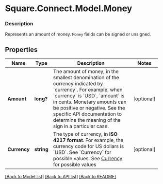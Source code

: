 # Square.Connect.Model.Money

### Description

Represents an amount of money. `Money` fields can be signed or unsigned.

## Properties

Name | Type | Description | Notes
------------ | ------------- | ------------- | -------------
**Amount** | **long?** | The amount of money, in the smallest denomination of the currency indicated by &#x60;currency&#x60;. For example, when &#x60;currency&#x60; is &#x60;USD&#x60;, &#x60;amount&#x60; is in cents. Monetary amounts can be positive or negative. See the specific API documentation to determine the meaning of the sign in a particular case. | [optional] 
**Currency** | **string** | The type of currency, in __ISO 4217 format__. For example, the currency code for US dollars is &#x60;USD&#x60;.  See &#x60;Currency&#x60; for possible values. See [Currency](#type-currency) for possible values | [optional] 



[[Back to Model list]](../README.md#documentation-for-models) [[Back to API list]](../README.md#documentation-for-api-endpoints) [[Back to README]](../README.md)

